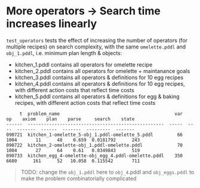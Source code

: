 # More operators -> Search time increases linearly

`test_operators` tests the effect of increasing the number of operators (for multiple recipes) on search complexity, with the same `omelette.pddl` and `obj_1.pddl`, i.e. minimum plan length & objects:
* kitchen_1.pddl contains all operators for omelette recipe
* kitchen_2.pddl contains all operators for omelette + maintanance goals
* kitchen_3.pddl contains all operators & definitions for 10 egg recipes
* kitchen_4.pddl contains all operators & definitions for 10 egg recipes, with different action costs that reflect time costs
* kitchen_5.pddl contains all operators & definitions for egg & baking recipes, with different action costs that reflect time costs

```
     t  problem_name                                           var    op    axiom    plan    parse     search    state
------  ---------------------------------------------------  -----  ----  -------  ------  -------  ---------  -------
090721  kitchen_1-omelette_5-obj_1.pddl-omelette_5.pddl         66  1004       11      48    0.659  0.0181792      243
090722  kitchen_2-omelette-obj_1.pddl-omelette.pddl             70  1004       27      64    0.61   0.0349843      519
090733  kitchen_egg_4-omelette-obj_egg_4.pddl-omelette.pddl    350  6680      161      52   10.058  0.115542       711
```

> TODO: change the `obj_1.pddl` here to `obj_4`.pddl and `obj_eggs.pddl` to make the problem combinatorially complicated